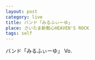 ```yaml
---
layout: post
category: live
title: バンド「みるふぃーゆ」
place: さいたま新都心HEAVEN'S ROCK
tags: self
---
```

バンド「みるふぃーゆ」 Vo.